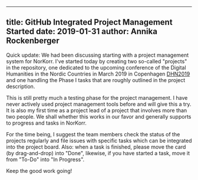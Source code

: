 -------------------
title: GitHub Integrated Project Management Started
date: 2019-01-31
author: Annika Rockenberger
-------------------

Quick update: We had been discussing starting with a project management system for NorKorr. I've started today by creating two
so-called "projects" in the repository, one dedicated to the upcoming conference of the Digital Humanities in the Nordic Countries
in March 2019 in Copenhagen [DHN2019](https://github.com/arockenberger/NorKorr/projects/3) and one handling the Phase I tasks
that are roughly outlined in the project description.

This is still pretty much a testing phase for the project management. I have never actively used project management tools before
and will give this a try. It is also my first time as a project lead of a project that involves more than two people. We shall 
whether this works in our favor and generally supports to progress and tasks in NorKorr.

For the time being, I suggest the team members check the status of the projects regularly and file issues with specific tasks
which can be integrated into the project board. Also: when a task is finished, please move the card (by drag-and-drop) into "Done",
likewise, if you have started a task, move it from "To-Do" into "In Progress".

Keep the good work going!
